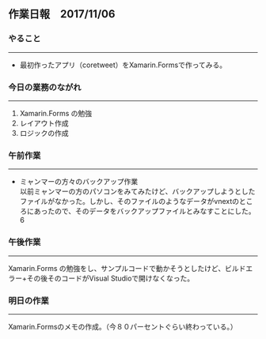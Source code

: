 ## 作業日報　2017/11/06

### やること
---
* 最初作ったアプリ（coretweet）をXamarin.Formsで作ってみる。

### 今日の業務のながれ
---
1. Xamarin.Forms の勉強
2. レイアウト作成
3. ロジックの作成

### 午前作業
----
* ミャンマーの方々のバックアップ作業  
以前ミャンマーの方のパソコンをみてみたけど、バックアップしようとしたファイルがなかった。しかし、そのファイルのようなデータがvnextのところにあったので、そのデータをバックアップファイルとみなすことにした。
6

### 午後作業
----
 Xamarin.Forms の勉強をし、サンプルコードで動かそうとしたけど、ビルドエラー+その後そのコードがVisual Studioで開けなくなった。
 
### 明日の作業
----
Xamarin.Formsのメモの作成。（今８０パーセントぐらい終わっている。）
